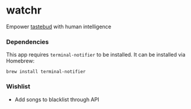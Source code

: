 # watchr

Empower [tastebud](https://github.com/skinnyfit/tastebud) with human intelligence

### Dependencies

This app requires `terminal-notifier` to be installed. It can be installed via Homebrew:

~~~
brew install terminal-notifier
~~~

### Wishlist

- Add songs to blacklist through API
